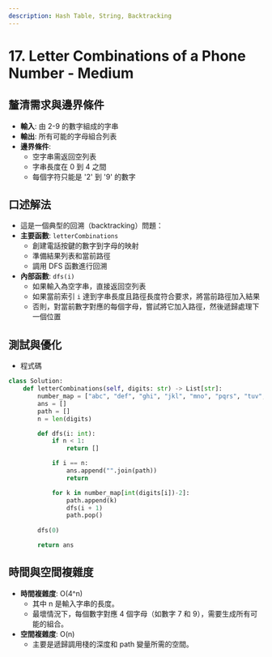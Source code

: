 ```yaml
---
description: Hash Table, String, Backtracking
---
```


# 17. Letter Combinations of a Phone Number - Medium

## 釐清需求與邊界條件

* **輸入**: 由 2-9 的數字組成的字串
* **輸出**: 所有可能的字母組合列表
* **邊界條件**:
  * 空字串需返回空列表
  * 字串長度在 0 到 4 之間
  * 每個字符只能是 '2' 到 '9' 的數字

## 口述解法

* 這是一個典型的回溯（backtracking）問題：
* **主要函數**: `letterCombinations`
  * 創建電話按鍵的數字到字母的映射
  * 準備結果列表和當前路徑
  * 調用 DFS 函數進行回溯
* **內部函數**: `dfs(i)`
  * 如果輸入為空字串，直接返回空列表
  * 如果當前索引 `i` 達到字串長度且路徑長度符合要求，將當前路徑加入結果
  * 否則，對當前數字對應的每個字母，嘗試將它加入路徑，然後遞歸處理下一個位置

## 測試與優化

* 程式碼

```python
class Solution:
    def letterCombinations(self, digits: str) -> List[str]:
        number_map = ["abc", "def", "ghi", "jkl", "mno", "pqrs", "tuv", "wxyz"]
        ans = []
        path = []
        n = len(digits)

        def dfs(i: int):
            if n < 1:
                return []

            if i == n:
                ans.append("".join(path))
                return

            for k in number_map[int(digits[i])-2]:
                path.append(k)
                dfs(i + 1)
                path.pop()
        
        dfs(0)

        return ans
```

## 時間與空間複雜度

* **時間複雜度**: O(4^n)
  * 其中 n 是輸入字串的長度。
  * 最壞情況下，每個數字對應 4 個字母（如數字 7 和 9），需要生成所有可能的組合。
* **空間複雜度**: O(n)
  * 主要是遞歸調用棧的深度和 path 變量所需的空間。
